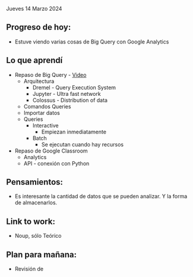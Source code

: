 Jueves 14 Marzo 2024
## Progreso de hoy:
- Estuve viendo varias cosas de Big Query con Google Analytics 
## Lo que aprendí 
- Repaso de Big Query - [Video ](https://www.youtube.com/watch?v=woU1YYlSR7o&ab_channel=freeCodeAcademy)
	- Arquitectura
		- Dremel - Query Execution System  
		- Jupyter - Ultra fast network 
		- Colossus - Distribution of data
	- Comandos Queries
	- Importar datos 
	-  Queries
		- Interactive
			- Empiezan inmediatamente
		- Batch  
			- Se ejecutan cuando hay recursos
- Repaso de Google Classroom 
	- Analytics 
	- API - conexión con Python 
## **Pensamientos**:
- Es interesante la cantidad de datos que se pueden analizar. Y la forma de almacenarlos.
## Link to work: 
- Noup, sólo Teórico 
## Plan para mañana: 
- Revisión de 
